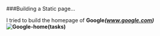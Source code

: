 ###Building a Static page...

I tried to build the homepage of <b>Google<b>*(www.google.com)*
![Google-home(tasks)](https://user-images.githubusercontent.com/67148460/91662838-8ad68d00-eb02-11ea-9c1c-703547fd37b7.png)
